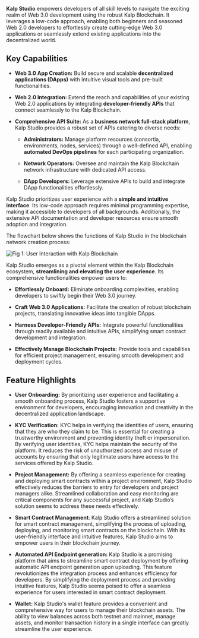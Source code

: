 **Kalp Studio** empowers developers of all skill levels to navigate the exciting realm of Web 3.0 development using the robust Kalp Blockchain. It leverages a low-code approach, enabling both beginners and seasoned Web 2.0 developers to effortlessly create cutting-edge Web 3.0 applications or seamlessly extend existing applications into the decentralized world.

## Key Capabilities

-   **Web 3.0 App Creation:** Build secure and scalable **decentralized applications (DApps)** with intuitive visual tools and pre-built functionalities.
    
-   **Web 2.0 Integration:** Extend the reach and capabilities of your existing Web 2.0 applications by integrating **developer-friendly APIs** that connect seamlessly to the Kalp Blockchain.
    
-   **Comprehensive API Suite:** As a **business network full-stack platform**, Kalp Studio provides a robust set of APIs catering to diverse needs:
    
    -   **Administrators:** Manage platform resources (consortia, environments, nodes, services) through a well-defined API, enabling **automated DevOps pipelines** for each participating organization.
        
    -   **Network Operators:** Oversee and maintain the Kalp Blockchain network infrastructure with dedicated API access.
        
    -   **DApp Developers:** Leverage extensive APIs to build and integrate DApp functionalities effortlessly.
        
    

Kalp Studio prioritizes user experience with a **simple and intuitive interface**. Its low-code approach requires minimal programming expertise, making it accessible to developers of all backgrounds. Additionally, the extensive API documentation and developer resources ensure smooth adoption and integration.

The flowchart below shows the functions of Kalp Studio in the blockchain network creation process:

![Fig 1: User Interaction with Kalp Blockchain](https://docs.kalp.studio/~gitbook/image?url=https:%2F%2F1878384301-files.gitbook.io%2F%7E%2Ffiles%2Fv0%2Fb%2Fgitbook-x-prod.appspot.com%2Fo%2Fspaces%252FzAA5Z6u1ZyGAxXbYfExA%252Fuploads%252FYro5rMSIbzTrNZp8Nl8z%252Fimage.png%3Falt=media%26token=62e4838e-30b0-44a6-935a-15802247bfb4&width=768&dpr=4&quality=100&sign=a1c1f6843095bc14a808c95a2d408c74a3dc8fe0e70e8404e6d433b9697e8e7e)

Kalp Studio emerges as a pivotal element within the Kalp Blockchain ecosystem, **streamlining and elevating the user experience**. Its comprehensive functionalities empower users to:

-   **Effortlessly Onboard:** Eliminate onboarding complexities, enabling developers to swiftly begin their Web 3.0 journey.
    
-   **Craft Web 3.0 Applications:** Facilitate the creation of robust blockchain projects, translating innovative ideas into tangible DApps.
    
-   **Harness Developer-Friendly APIs:** Integrate powerful functionalities through readily available and intuitive APIs, simplifying smart contract development and integration.
    
-   **Effectively Manage Blockchain Projects:** Provide tools and capabilities for efficient project management, ensuring smooth development and deployment cycles.
    

## Feature Highlights

-   **User Onboarding:** By prioritizing user experience and facilitating a smooth onboarding process, Kalp Studio fosters a supportive environment for developers, encouraging innovation and creativity in the decentralized application landscape.
    
-   **KYC Verification:** KYC helps in verifying the identities of users, ensuring that they are who they claim to be. This is essential for creating a trustworthy environment and preventing identity theft or impersonation. By verifying user identities, KYC helps maintain the security of the platform. It reduces the risk of unauthorized access and misuse of accounts by ensuring that only legitimate users have access to the services offered by Kalp Studio.
    
-   **Project Management:** By offering a seamless experience for creating and deploying smart contracts within a project environment, Kalp Studio effectively reduces the barriers to entry for developers and project managers alike. Streamlined collaboration and easy monitoring are critical components for any successful project, and Kalp Studio’s solution seems to address these needs effectively.
    
-   **Smart Contract Management**: Kalp Studio offers a streamlined solution for smart contract management, simplifying the process of uploading, deploying, and monitoring smart contracts on the blockchain. With its user-friendly interface and intuitive features, Kalp Studio aims to empower users in their blockchain journey.
    
-   **Automated API Endpoint generation:** Kalp Studio is a promising platform that aims to streamline smart contract deployment by offering automatic API endpoint generation upon uploading. This feature revolutionizes the integration process and enhances efficiency for developers. By simplifying the deployment process and providing intuitive features, Kalp Studio seems poised to offer a seamless experience for users interested in smart contract deployment.
    
-   **Wallet:** Kalp Studio's wallet feature provides a convenient and comprehensive way for users to manage their blockchain assets. The ability to view balances across both testnet and mainnet, manage assets, and monitor transaction history in a single interface can greatly streamline the user experience.